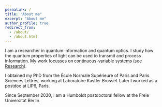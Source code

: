 ```yaml
---
permalink: /
title: "About me"
excerpt: "About me"
author_profile: true
redirect_from: 
  - /about/
  - /about.html
---
```


I am a researcher in quantum information and quantum optics. I study how the quantum properties of light can be used to transmit and process information. My work focusses on continuous-variable systems (see [Research](/research/)). 


I obtained my PhD from the École Normale Supérieure of Paris and Paris Sciences Lettres, working at Laboratoire Kastler Brossel. Later I worked as a postdoc at LIP6, Paris. 


Since September 2020, I am a Humboldt postdoctoral fellow at the  Freie Universität Berlin.
